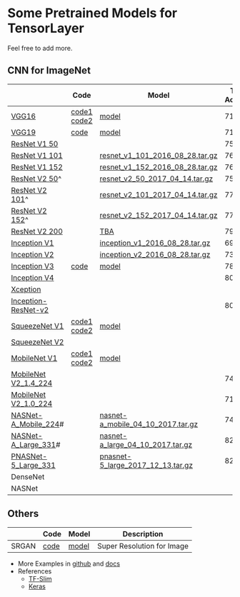 # Some Pretrained Models for TensorLayer

Feel free to add more.

## CNN for ImageNet

|             	| Code      	| Model      	|   Top-1 Accuracy | Top-5 Accuracy  |
|-------------	|------------	|------------	|----------------- |-----------------|
|[VGG16]((http://arxiv.org/abs/1409.1556.pdf))|[code1](https://github.com/tensorlayer/tensorlayer/blob/master/example/tutorial_vgg16.py) [code2](https://github.com/tensorlayer/tensorlayer/blob/master/example/tutorial_models_vgg16.py)|[model](http://www.cs.toronto.edu/~frossard/post/vgg16/)|71.5|89.8|
|[VGG19](http://arxiv.org/abs/1409.1556.pdf)|[code](https://github.com/tensorlayer/tensorlayer/blob/master/example/tutorial_vgg19.py)|[model](https://github.com/machrisaa/tensorflow-vgg)|71.1|89.8|
|[ResNet V1 50]((https://arxiv.org/abs/1512.03385))| | |75.2|92.2|
|[ResNet V1 101](https://arxiv.org/abs/1512.03385)||[resnet_v1_101_2016_08_28.tar.gz](http://download.tensorflow.org/models/resnet_v1_101_2016_08_28.tar.gz)|76.4|92.9|
[ResNet V1 152](https://arxiv.org/abs/1512.03385)||[resnet_v1_152_2016_08_28.tar.gz](http://download.tensorflow.org/models/resnet_v1_152_2016_08_28.tar.gz)|76.8|93.2|
[ResNet V2 50](https://arxiv.org/abs/1603.05027)^||[resnet_v2_50_2017_04_14.tar.gz](http://download.tensorflow.org/models/resnet_v2_50_2017_04_14.tar.gz)|75.6|92.8|
[ResNet V2 101](https://arxiv.org/abs/1603.05027)^||[resnet_v2_101_2017_04_14.tar.gz](http://download.tensorflow.org/models/resnet_v2_101_2017_04_14.tar.gz)|77.0|93.7|
[ResNet V2 152](https://arxiv.org/abs/1603.05027)^||[resnet_v2_152_2017_04_14.tar.gz](http://download.tensorflow.org/models/resnet_v2_152_2017_04_14.tar.gz)|77.8|94.1|
[ResNet V2 200](https://arxiv.org/abs/1603.05027)||[TBA]()|79.9\*|95.2\*|
[Inception V1](http://arxiv.org/abs/1409.4842v1)||[inception_v1_2016_08_28.tar.gz](http://download.tensorflow.org/models/inception_v1_2016_08_28.tar.gz)|69.8|89.6|
[Inception V2](http://arxiv.org/abs/1502.03167)||[inception_v2_2016_08_28.tar.gz](http://download.tensorflow.org/models/inception_v2_2016_08_28.tar.gz)|73.9|91.8|
|[Inception V3](http://arxiv.org/abs/1512.00567)|[code](https://github.com/tensorlayer/tensorlayer/blob/master/example/tutorial_inceptionV3_tfslim.py)|[model](https://github.com/tensorflow/models/tree/master/research/slim)|78.0|93.9| 
|[Inception V4](http://arxiv.org/abs/1602.07261)| | |80.2|95.2|
|[Xception](http://openaccess.thecvf.com/content_cvpr_2017/papers/Chollet_Xception_Deep_Learning_CVPR_2017_paper.pdf)|||||
|[Inception-ResNet-v2](http://arxiv.org/abs/1602.07261)| | |80.4|95.3|
|[SqueezeNet V1](https://arxiv.org/abs/1602.07360)|[code1](https://github.com/tensorlayer/tensorlayer/blob/master/example/tutorial_squeezenet.py) [code2](https://github.com/tensorlayer/tensorlayer/blob/master/example/tutorial_models_squeezenetv1.py)|[model](https://github.com/tensorlayer/pretrained-models/blob/master/models/squeezenet.npz)||||
|[SqueezeNet V2](https://arxiv.org/abs/1602.07360)|||||
|[MobileNet V1](https://arxiv.org/pdf/1704.04861.pdf)| [code1](https://github.com/tensorlayer/tensorlayer/blob/master/example/tutorial_mobilenet.py) [code2](https://github.com/tensorlayer/tensorlayer/blob/master/example/tutorial_models_mobilenetv1.py)|[model](https://github.com/tensorlayer/pretrained-models/blob/master/models/mobilenet.npz)||||
|[MobileNet V2_1.4_224](https://arxiv.org/abs/1801.04381)|||74.9|92.5|
|[MobileNet V2_1.0_224](https://arxiv.org/abs/1801.04381)|||71.9|91.0|
[NASNet-A_Mobile_224](https://arxiv.org/abs/1707.07012)#||[nasnet-a_mobile_04_10_2017.tar.gz](https://storage.googleapis.com/download.tensorflow.org/models/nasnet-a_mobile_04_10_2017.tar.gz)|74.0|91.6|
[NASNet-A_Large_331](https://arxiv.org/abs/1707.07012)#||[nasnet-a_large_04_10_2017.tar.gz](https://storage.googleapis.com/download.tensorflow.org/models/nasnet-a_large_04_10_2017.tar.gz)|82.7|96.2|
[PNASNet-5_Large_331](https://arxiv.org/abs/1712.00559)||[pnasnet-5_large_2017_12_13.tar.gz](https://storage.googleapis.com/download.tensorflow.org/models/pnasnet-5_large_2017_12_13.tar.gz)|82.9|96.2|
|DenseNet|||||
|NASNet|||||


## Others

|             	| Code      	| Model      	|   Description   |
|-------------	|------------	|------------	|-----------------|
| SRGAN | [code](https://github.com/tensorlayer/srgan) | [model](https://github.com/tensorlayer/pretrained-models/blob/master/models/g_srgan.npz) | Super Resolution for Image |

- More Examples in [github](https://github.com/topics/tensorlayer) and [docs](http://tensorlayer.readthedocs.io/en/latest/user/example.html)
- References
  - [TF-Slim](https://github.com/tensorflow/models/tree/master/research/slim#pre-trained-models)
  - [Keras](https://keras.io/applications/#applications)
